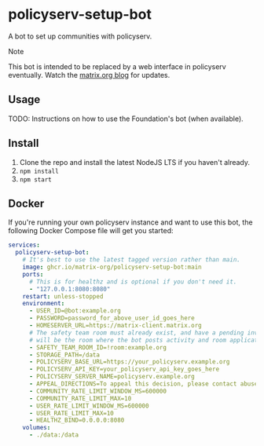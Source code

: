 # policyserv-setup-bot

A bot to set up communities with policyserv.

> [!NOTE] 
> This bot is intended to be replaced by a web interface in policyserv eventually. Watch the [matrix.org blog](https://matrix.org/blog/) for updates.

## Usage

TODO: Instructions on how to use the Foundation's bot (when available).

## Install

1. Clone the repo and install the latest NodeJS LTS if you haven't already.
2. `npm install`
3. `npm start`

## Docker

If you're running your own policyserv instance and want to use this bot, the following Docker Compose file will get you started:

```yaml
services:
  policyserv-setup-bot:
    # It's best to use the latest tagged version rather than main.
    image: ghcr.io/matrix-org/policyserv-setup-bot:main
    ports:
      # This is for healthz and is optional if you don't need it.
      - "127.0.0.1:8080:8080"
    restart: unless-stopped
    environment:
      - USER_ID=@bot:example.org
      - PASSWORD=password_for_above_user_id_goes_here
      - HOMESERVER_URL=https://matrix-client.matrix.org
      # The safety team room must already exist, and have a pending invite for the bot. This
      # will be the room where the bot posts activity and room application requests.
      - SAFETY_TEAM_ROOM_ID=!room:example.org
      - STORAGE_PATH=/data
      - POLICYSERV_BASE_URL=https://your_policyserv.example.org
      - POLICYSERV_API_KEY=your_policyserv_api_key_goes_here
      - POLICYSERV_SERVER_NAME=policyserv.example.org
      - APPEAL_DIRECTIONS=To appeal this decision, please contact abuse@example.org
      - COMMUNITY_RATE_LIMIT_WINDOW_MS=600000
      - COMMUNITY_RATE_LIMIT_MAX=10
      - USER_RATE_LIMIT_WINDOW_MS=600000
      - USER_RATE_LIMIT_MAX=10
      - HEALTHZ_BIND=0.0.0.0:8080
    volumes:
      - ./data:/data
```
